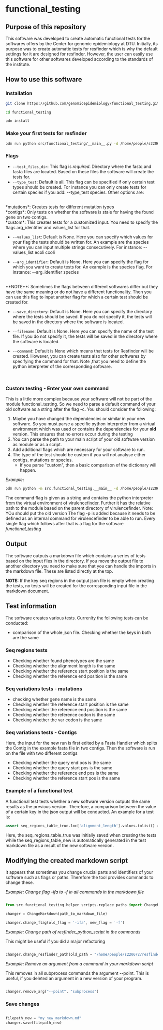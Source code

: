 # functional_testing

## Purpose of this repository

This software was developed to create automatic functional tests for the softwares offers by the Center for genomic epidemiology at DTU. Initially, its purpose was to create automatic tests for resfinder which is why the default settings for it are designed for resfinder. However, the user can easily use this software for other softwares developed according to the standards of the institute. 



## How to use this software

### Installation

```bash
git clone https://github.com/genomicepidemiology/functional_testing.git

cd functional_testing

pdm install
```

### Make your first tests for resfinder 

```bash
pdm run python src/functional_testing/__main__.py -d /home/people/s220672/resfinder/tests/data  
``` 


### Flags

- `--test_files_dir`: This flag is *required*. Directory where the fastq and fasta files are located. Based on these files the software will create the tests for.
- `--type_test`: Default is all. This flag can be specified if only certain test types should be created. For instance you can only create tests for certain species if you add: --type_test species. Other options are:
<br>
*mutations*: Creates tests for different mutation types
<br>
*contigs*: Only tests on whether the software is stale for having the found gene on two contigs. 
<br>
*custom*: This creates tests for a customized input. You need to specify the flags arg_identifier and values_list for that.
<br>

- `--values_list`: Default is None. Here you can specify which values for your flag the tests should be written for. An example are the species where you can input multiple strings consecutively. For instance: --values_list ecoli ccoli 

- `--arg_identifier`: Default is None. Here you can specify the flag for which you want to create tests for. An example is the species flag. For instance: --arg_identifier species 
<br>
**NOTE**: Sometimes the flags between different softwares differ but they have the same meaning or do not have a different functionality. Then you can use this flag to input another flag for which a certain test should be created for. 

- `--save_directory`: Default is None. Here you can specify the directory where the tests should be saved. If you do not specify it, the tests will be saved in the directory where the software is located.

- `--filename`: Default is None. Here you can specify the name of the test file. If you do not specify it, the tests will be saved in the directory where the software is located.

- `--command`: Default is None which means that tests for Resfinder will be created. However, you can create tests also for other softwares by specifying the command for that. Note ,that you need to define the python interpreter of the corresponding software. 
<br>

### Custom testing - Enter your own command

This is a little more complex because your software will not be part of the module functional_testing. So we need to parse a default command of your old software as a string after the flag -c. You should consider the following:

1. Maybe you have changed the dependencies or similar in your new software. So you must parse a specific python interpreter from a virtual environment which was used or contains the dependencies for your **old** version. This ensures that no errors occur during the testing
2. You can parse the path to your main script of your old software version as module or as a script.
3. Add additional flags which are necessary for your software to run.
4. The type of the test should be custom if you will not analyse either contigs, mutations or species.
    - If you parse "custom", then a basic comparison of the dictionary will happen.

*Example*:
<br>
```bash
pdm run python -m src.functional_testing.__main__ -d /home/people/s220672/functional_testing/tests/data -c "/home/people/s220672/virulencefinder/.venv/bin/python -m src.virulencefinder.__main__ -p /home/people/s220672/databases/virulencefinder_db" --type_test "species" --values_list "virulence_ecoli" --arg_identifier "d"
```
The command flag is given as a string and contains the python interpreter from the virtual environment of virulencefinder. Further it has the relative path to the module based on the parent directory of virulencefinder. Note: YOu should put the old version The flag -p is added because it needs to be defined as an internal command for virulencefinder to be able to run. Every single flag which follows after that is a flag for the software *functional_testing*
<br>

## Output

The software outputs a markdown file which contains a series of tests based on the input files in the directory. If you move the output file to another directory you need to make sure that you can handle the imports in the markdown file. These are listed directly at the top.

**NOTE:** If the key seq regions in the output json file is empty when creating the tests, no tests will be created for the corresponding input file in the markdown document.
<br>

## Test information

The software creates various tests. Currenlty the following tests can be conducted:
- comparison of the whole json file. Checking whether the keys in both are the same

### Seq regions tests
- Checking whether found phenotypes are the same
- Checking whether the alignment length is the same
- Checking whether the reference start position is the same
- Checking whether the reference end position is the same

### Seq variations tests - mutations
- checking whether gene name is the same 
- Checking whether the reference start position is the same
- Checking whether the reference end position is the same
- Checking whether the reference codon is the same
- Checking whether the var codon is the same

### Seq variations tests - Contigs
Here, the input for the new run is first edited by a Fasta Handler which splits the Contig in the example fasta file in two contigs. Then the software is run on the file with two different contigs

- Checking whether the query end pos is the same
- Checking whether the query start pos is the same
- Checking whether the reference end pos is the same
- Checking whether the reference start pos is the same
 


### Example of a functional test

A functional test tests whether a new software version outputs the same results as the previous version. Therefore, a comparison between the value of a certain key in the json output will be conducted. An example for a test is:

``` python
assert seq_regions_table_true.loc['alignment_length'].values.tolist() == seq_regions_table_new.loc['alignment_length'].values.tolist(), 'Alignment length for species_name is not equal'
```

Here, the seq_regions_table_true was initially saved when creating the tests while the seq_regions_table_new is automatically generated in the test markdown file as a result of the new software version.


## Modifying the created markdown script

It appears that sometimes you change crucial parts and identifiers of your software such as flags or paths. Therefore the tool provides commands to change these.

*Example: Change flag -ifa to -f in all commands in the markdown file*

```python

from src.functional_testing.helper_scripts.replace_paths import ChangeMarkdown

changer = ChangeMarkdown(path_to_markdown_file)

changer.change_flag(old_flag = '-ifa', new_flag = '-f')

```

*Example: Change path of resfinder_python_script in the commands*

This might be useful if you did a major refactoring

```python

changer.change_resfinder_path(old_path = "/home/people/s220672/resfinder/src/resfinder/run_resfinder.py", new_path = "/home/people/s220672/resfinder/src/resfinder/__main__.py")

```

*Example: Remove an argument from a command in your markdown script*

This removes in all subprocess commands the argument --point. This is useful, if you deleted an argument in a new version of your program.

```python 

changer.remove_arg("--point", "subprocess")
```


### Save changes

```python

filepath_new = "my_new_markdown.md"
changer.save(filepath_new)

``` 
